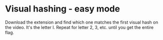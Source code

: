 # Visual hashing - easy mode

Download the extension and find which one matches the first visual hash on the video. It's the letter I. Repeat for letter 2, 3, etc. until you get the entire flag.